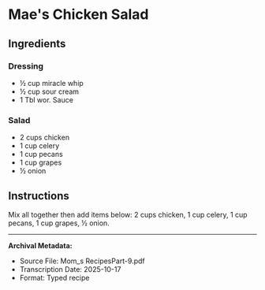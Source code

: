 # Mae's Chicken Salad

## Ingredients

### Dressing
- ½ cup miracle whip
- ½ cup sour cream
- 1 Tbl wor. Sauce

### Salad
- 2 cups chicken
- 1 cup celery
- 1 cup pecans
- 1 cup grapes
- ½ onion

## Instructions

Mix all together then add items below: 2 cups chicken, 1 cup celery, 1 cup pecans, 1 cup grapes, ½ onion.

---

**Archival Metadata:**
- Source File: Mom_s RecipesPart-9.pdf
- Transcription Date: 2025-10-17
- Format: Typed recipe
